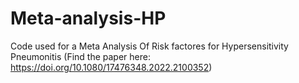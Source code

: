 # Meta-analysis-HP
 Code used for a Meta Analysis Of Risk factores for Hypersensitivity Pneumonitis (Find the paper here:   https://doi.org/10.1080/17476348.2022.2100352)
